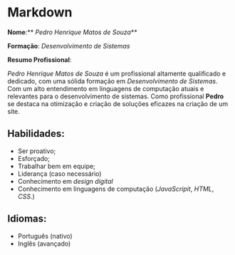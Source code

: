 # **Markdown** 

__Nome__:** _Pedro Henrique Matos de Souza_**

__Formação__: _Desenvolvimento de Sistemas_

__Resumo Profissional__: 

 _Pedro Henrique Matos de Souza_ é um profissional altamente qualificado e dedicado, com uma sólida formação em _Desenvolvimento de Sistemas_. Com um alto entendimento em linguagens de computação atuais e relevantes para o desenvolvimento de sistemas. Como profissional **Pedro** se destaca na otimização e criação de soluções eficazes na criação de um site.


## Habilidades:

* Ser proativo;
* Esforçado;
* Trabalhar bem em equipe;
* Liderança (caso necessário)
* Conhecimento em _design digital_
* Conhecimento em linguagens de computação (_JavaScripit_, _HTML_, _CSS_.)

## __Idiomas__:

* Português (nativo)
* Inglês (avançado)
  
